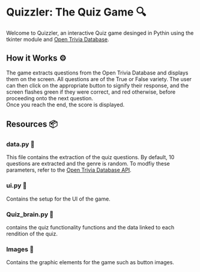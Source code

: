 # Quizzler: The Quiz Game 🔍
Welcome to Quizzler, an interactive Quiz game desinged in Pythin using the tkinter module and 
<a href="https://opentdb.com"> Open Trivia Database</a>.
## How it Works ⚙️
The game extracts questions from the Open Trivia Database and displays them on the screen. All questions are of the 
True or False variety. The user can then click on the appropriate button to signify their response, and the screen 
flashes green if they were correct, and red otherwise, before proceeding onto the next question.
<br> Once you reach the end, the score is displayed. 
## Resources 📦
### data.py 💾
This file contains the extraction of the quiz questions. By default, 10 questions are extracted and the genre is random.
To modfiy these parameters, refer to the <a href="https://opentdb.com/api_config.php"> Open Trivia Database API</a>.
### ui.py 👾
Contains the setup for the UI of the game.
### Quiz_brain.py 🧠
contains the quiz functionality functions and the data linked to each rendition of the quiz.
### Images 📁
Contains the graphic elements for the game such as button images.
